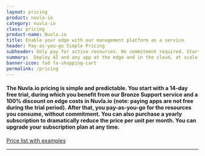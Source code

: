 ```yaml
---
layout: pricing
product: nuvla-io
category: nuvla-io
class: pricing
product-name: Nuvla.io
title: Enable your edge with our management platform as a service
header: Pay-as-you-go Simple Pricing
subheader: Only pay for active resources. No commitment required. Start your 14-day free trial now.
summary:  Deploy AI and any app at the edge and in the cloud, at scale.
banner-icon: fad fa-shopping-cart
permalink: /pricing
---
```


#### The Nuvla.io pricing is simple and predictable. You start with a 14-day free trial, during which you benefit from our Bronze Support service and a 100% discount on edge costs in Nuvla.io (note: paying apps are not free during the trial period). After that, you pay-as-you-go for the resources you consume, without commitment.  You can also purchase a yearly subscription to dramatically reduce the price per unit per month. You can upgrade your subscription plan at any time.

<p class="text-center"><a class="btn-sixsq all text-center text-white mt-20 mb-20" href="/pricing/Nuvla-io-pricing-2021-v2.0.pdf"><i class="fad fa-file-pdf"></i> Price list with examples</a></p>

---
